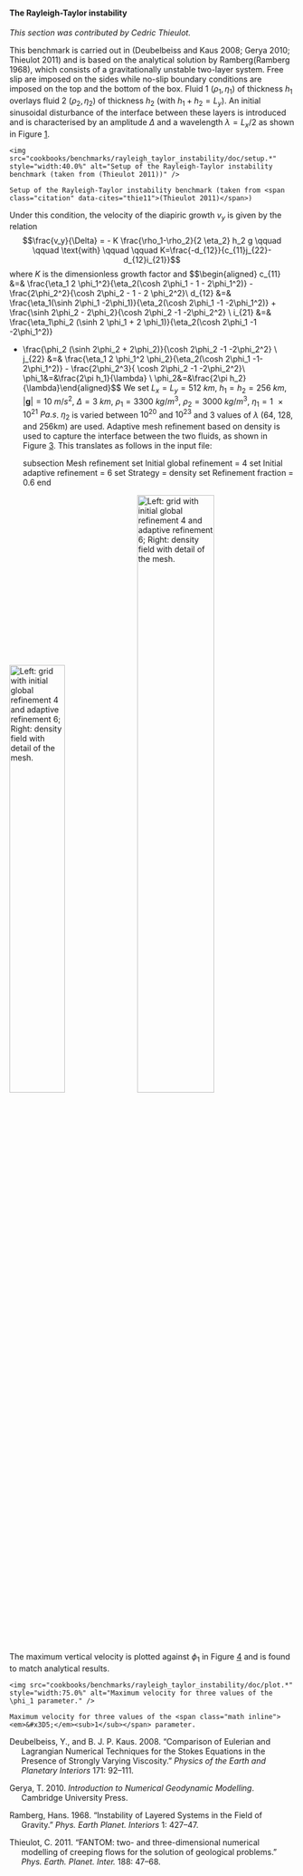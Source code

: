 #### The Rayleigh-Taylor instability

*This section was contributed by Cedric Thieulot.*

This benchmark is carried out in (Deubelbeiss and Kaus 2008; Gerya 2010;
Thieulot 2011) and is based on the analytical solution by Ramberg(Ramberg
1968), which consists of a gravitationally unstable two-layer system. Free
slip are imposed on the sides while no-slip boundary conditions are imposed on
the top and the bottom of the box. Fluid 1 $(\rho_1,\eta_1)$ of thickness
$h_1$ overlays fluid 2 $(\rho_2,\eta_2)$ of thickness $h_2$ (with
$h_1+h_2=L_y$). An initial sinusoidal disturbance of the interface between
these layers is introduced and is characterised by an amplitude $\Delta$ and a
wavelength $\lambda=L_x/2$ as shown in Figure&nbsp;[1][].

```{figure-md} fig:RTi_setup
<img src="cookbooks/benchmarks/rayleigh_taylor_instability/doc/setup.*" style="width:40.0%" alt="Setup of the Rayleigh-Taylor instability benchmark (taken from (Thieulot 2011))" />

Setup of the Rayleigh-Taylor instability benchmark (taken from <span class="citation" data-cites="thie11">(Thieulot 2011)</span>)
```

Under this condition, the velocity of the diapiric growth $v_y$ is given by
the relation $$\frac{v_y}{\Delta} = - K \frac{\rho_1-\rho_2}{2 \eta_2} h_2 g
\qquad
\qquad
\text{with}
\qquad
\qquad
K=\frac{-d_{12}}{c_{11}j_{22}-d_{12}i_{21}}$$ where $K$ is the dimensionless
growth factor and $$\begin{aligned}
c_{11} &=& \frac{\eta_1 2 \phi_1^2}{\eta_2(\cosh 2\phi_1 - 1 - 2\phi_1^2)} - \frac{2\phi_2^2}{\cosh 2\phi_2 - 1 - 2 \phi_2^2}\\
d_{12} &=& \frac{\eta_1(\sinh 2\phi_1 -2\phi_1)}{\eta_2(\cosh 2\phi_1 -1 -2\phi_1^2)} + \frac{\sinh 2\phi_2 - 2\phi_2}{\cosh 2\phi_2 -1 -2\phi_2^2} \\
i_{21} &=& \frac{\eta_1\phi_2 (\sinh 2 \phi_1 + 2 \phi_1)}{\eta_2(\cosh 2\phi_1 -1 -2\phi_1^2)}
+ \frac{\phi_2 (\sinh 2\phi_2 + 2\phi_2)}{\cosh 2\phi_2 -1 -2\phi_2^2} \\
j_{22} &=& \frac{\eta_1 2 \phi_1^2 \phi_2}{\eta_2(\cosh 2\phi_1 -1-2\phi_1^2)} - \frac{2\phi_2^3}{ \cosh 2\phi_2 -1 -2\phi_2^2}\\
\phi_1&=&\frac{2\pi h_1}{\lambda} \\
\phi_2&=&\frac{2\pi h_2}{\lambda}\end{aligned}$$ We set
$L_x=L_y=\SI{512}{km}$, $h_1=h_2=\SI{256}{km}$,
$|\boldsymbol{g}|=\SI{10}{m/s^2}$, $\Delta=\SI{3}{km}$,
$\rho_1=\SI{3300}{kg/m^3}$, $\rho_2=\SI{3000}{kg/m^3}$,
$\eta_1=\SI{1e21}{Pa.s}$. $\eta_2$ is varied between $10^{20}$ and $10^{23}$
and 3 values of $\lambda$ (64, 128, and 256km) are used. Adaptive mesh
refinement based on density is used to capture the interface between the two
fluids, as shown in Figure&nbsp;[3][]. This translates as follows in the input
file:

    subsection Mesh refinement
      set Initial global refinement = 4
      set Initial adaptive refinement = 6
      set Strategy = density
      set Refinement fraction = 0.6
    end

<img src="cookbooks/benchmarks/rayleigh_taylor_instability/doc/grid.*" title="fig:" id="fig:RTi_grids" style="width:44.0%" alt="Left: grid with initial global refinement 4 and adaptive refinement 6; Right: density field with detail of the mesh." />
<img src="cookbooks/benchmarks/rayleigh_taylor_instability/doc/grid2.*" title="fig:" id="fig:RTi_grids" style="width:52.0%" alt="Left: grid with initial global refinement 4 and adaptive refinement 6; Right: density field with detail of the mesh." />

The maximum vertical velocity is plotted against $\phi_1$ in Figure&nbsp;[4][]
and is found to match analytical results.

```{figure-md} fig:RTi_vels
<img src="cookbooks/benchmarks/rayleigh_taylor_instability/doc/plot.*" style="width:75.0%" alt="Maximum velocity for three values of the \phi_1 parameter." />

Maximum velocity for three values of the <span class="math inline"><em>&#x3D5;</em><sub>1</sub></span> parameter.
```

<div id="refs" class="references csl-bib-body hanging-indent">

<div id="ref-Deu08" class="csl-entry">

Deubelbeiss, Y., and B. J. P. Kaus. 2008. &ldquo;Comparison of Eulerian and
Lagrangian Numerical Techniques for the Stokes Equations in the Presence of
Strongly Varying Viscosity.&rdquo; *Physics of the Earth and Planetary
Interiors* 171: 92&ndash;111.

</div>

<div id="ref-Ger10" class="csl-entry">

Gerya, T. 2010. *Introduction to Numerical Geodynamic Modelling*. Cambridge
University Press.

</div>

<div id="ref-ramb68" class="csl-entry">

Ramberg, Hans. 1968. &ldquo;Instability of Layered Systems in the Field of
Gravity.&rdquo; *Phys. Earth Planet. Interiors* 1: 427&ndash;47.

</div>

<div id="ref-thie11" class="csl-entry">

Thieulot, C. 2011. &ldquo;<span class="nocase">FANTOM: two- and
three-dimensional numerical modelling of creeping flows for the solution of
geological problems</span>.&rdquo;
*Phys.&nbsp;Earth.&nbsp;Planet.&nbsp;Inter.* 188: 47&ndash;68.

</div>

</div>

  [1]: #fig:RTi_setup
  [3]: #fig:RTi_grids
  [4]: #fig:RTi_vels
